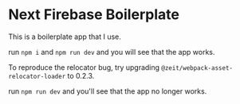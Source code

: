 # Next Firebase Boilerplate

This is a boilerplate app that I use.

run `npm i` and `npm run dev` and you will see that the app works.

To reproduce the relocator bug, try upgrading `@zeit/webpack-asset-relocator-loader` to 0.2.3.

run `npm run dev` and you'll see that the app no longer works.